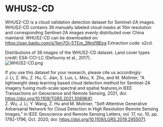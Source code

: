 # WHUS2-CD
WHUS2-CD is a cloud validation detection dataset for Sentinel-2A images.
WHUS2-CD contains 36 manually labeled cloud masks at 10m resolution and corresponding Sentinel-2A images evenly distributed over China mainland.
WHUS2-CD can be downloaded on: https://pan.baidu.com/s/1ien7Oi-5TEm_3Nrd1lBIzg Extraction code: s2cd.

Distributions of 36 images of the WHUS2-CD dataset. Land cover types credit: ESA-CCI-LC (Defourny et al., 2017).    
![WHUS2-CD.png](https://i.loli.net/2021/03/28/5jZLzaeKwONVPMg.png)  

If you use this dataset for your research, please cite us accordingly:  
J. Li, Z. Wu, Z. Hu, C. Jian, S. Luo, L. Mou, X. Zhu, and M. Molinier, "A lightweight deep learning based cloud detection method for Sentinel-2A imagery fusing multi-scale spectral and spatial features,in IEEE Transactions on Geoscience and Remote Sensing, 2021, doi: https://doi.org/10.1109/TGRS.2021.3069641.  
Z. Wu, J. Li, Y. Wang, Z. Hu and M. Molinier, "Self-Attentive Generative Adversarial Network for Cloud Detection in High Resolution Remote Sensing Images," in IEEE Geoscience and Remote Sensing Letters, vol. 17, no. 10, pp. 1792-1796, Oct. 2020, doi: https://doi.org/10.1109/LGRS.2019.2955071.

